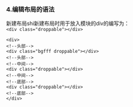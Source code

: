 ### 4.编辑布局的语法

新建布局shi新建布局时用于放入模块的div的编写为：<br/>
`<div class="droppable"></div>`
```
<div><!--头部--><div class="bgfff droppable"></div><!--头部--><!--中间--><div class="droppable"></div><!--中间--><!--底部--><div class="droppable"></div><!--底部--></div>
```